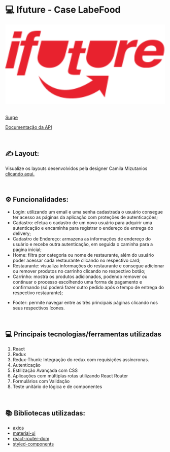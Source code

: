 <h1 id="top"> 💻 Ifuture - Case LabeFood</h1>

<div align="center">
   <img src="https://raw.githubusercontent.com/future4code/projeto-final-iFuture/a7a45ed620f138a82a456d2682b2696b9b8f952a/src/assets/logo.svg" width="100%" height="250" />
</div>

<br>

[Surge](http://iFuture.shawS.surge.sh)

[Documentação da API](https://documenter.getpostman.com/view/7549981/SWTEdGtT?version=latest)

<br>

## ✍️ Layout:
  Visualize os layouts desenvolvidos pela designer Camila Mizutanios [clicando aqui.](https://scene.zeplin.io/project/5dd5ab8e5fb2a0060f81698f)

<br>
  
## ⚙️ Funcionalidades:
  - Login: utilizando um email e uma senha cadastrada o usuário consegue ter acesso as páginas da aplicação com proteções de autenticações;
  - Cadastro: efetua o cadastro de um novo usuário para adquirir uma autenticação e encaminha para registrar o endereço de entrega do delivery;
  - Cadastro de Endereço: armazena as informações de endereço do usuário e recebe outra autenticação, em seguida o caminha para a página inicial;
  - Home: filtra por categoria ou nome de restaurante, além do usuário poder acessar cada restaurante clicando no respectivo card;
  - Restaurante: visualiza informações do restaurante e consegue adicionar ou remover produtos no carrinho clicando no respectivo botão;
  - Carrinho: mostra os produtos adicionados, podendo remover ou continuar o processo escolhendo uma forma de pagamento e confirmando (só poderá fazer outro pedido após o tempo de entrega do respectivo restaurante);
  <!-- - Perfil: acessa as páginas de dados do usuário podendo editar as informações de endereço ou login, além de ver seu histórico de pedidos finalizados; -->
  - Footer: permite navegar entre as três principais páginas clicando nos seus respectivos ícones.

<br>

## 💻 Principais tecnologias/ferramentas utilizadas

1. React
2. Redux
3. Redux-Thunk: Integração do redux com requisições assíncronas.
4. Autenticação
5. Estilização Avançada com CSS
6. Aplicações com múltiplas rotas utilizando React Router
7. Formulários com Validação
8. Teste unitário de lógica e de componentes

<br>

## :books: Bibliotecas utilizadas:
  - [axios](https://github.com/axios/axios)
  - [material-ui](https://mui.com/pt/)
  - [react-router-dom](https://v5.reactrouter.com/)
  - [styled-components](https://styled-components.com/)

<br>  